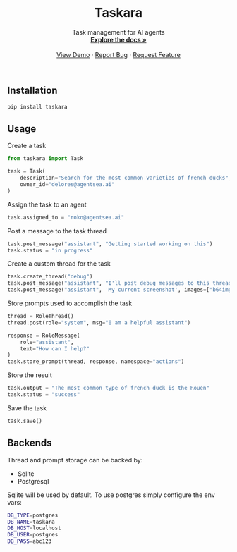 <!-- PROJECT LOGO -->
<br />
<p align="center">
  <!-- <a href="https://github.com/agentsea/skillpacks">
    <img src="https://project-logo.png" alt="Logo" width="80">
  </a> -->

  <h1 align="center">Taskara</h1>

  <p align="center">
    Task management for AI agents
    <br />
    <a href="https://github.com/agentsea/threadmem"><strong>Explore the docs »</strong></a>
    <br />
    <br />
    <a href="https://github.com/agentsea/threadmem">View Demo</a>
    ·
    <a href="https://github.com/agentsea/threadmem/issues">Report Bug</a>
    ·
    <a href="https://github.com/agentsea/threadmem/issues">Request Feature</a>
  </p>
  <br>
</p>

## Installation

```sh
pip install taskara
```

## Usage

Create a task

```python
from taskara import Task

task = Task(
    description="Search for the most common varieties of french ducks",
    owner_id="delores@agentsea.ai"
)
```

Assign the task to an agent

```python
task.assigned_to = "roko@agentsea.ai"
```

Post a message to the task thread

```python
task.post_message("assistant", "Getting started working on this")
task.status = "in progress"
```

Create a custom thread for the task

```python
task.create_thread("debug")
task.post_message("assistant", "I'll post debug messages to this thread", thread="debug")
task.post_message("assistant", 'My current screenshot', images=["b64img"], thread="debug")
```

Store prompts used to accomplish the task

```python
thread = RoleThread()
thread.post(role="system", msg="I am a helpful assistant")

response = RoleMessage(
    role="assistant",
    text="How can I help?"
)
task.store_prompt(thread, response, namespace="actions")
```

Store the result

```python
task.output = "The most common type of french duck is the Rouen"
task.status = "success"
```

Save the task

```python
task.save()
```

## Backends

Thread and prompt storage can be backed by:

- Sqlite
- Postgresql

Sqlite will be used by default. To use postgres simply configure the env vars:

```sh
DB_TYPE=postgres
DB_NAME=taskara
DB_HOST=localhost
DB_USER=postgres
DB_PASS=abc123
```
